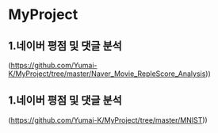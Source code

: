 # MyProject

## 1.네이버 평점 및 댓글 분석
(https://github.com/Yumai-K/MyProject/tree/master/Naver_Movie_RepleScore_Analysis))

## 1.네이버 평점 및 댓글 분석
(https://github.com/Yumai-K/MyProject/tree/master/MNIST))
